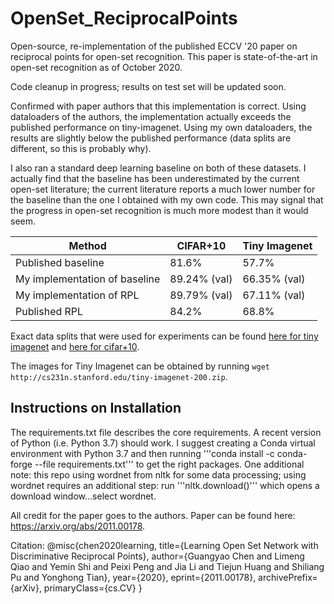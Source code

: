 # OpenSet_ReciprocalPoints
Open-source, re-implementation of the published ECCV '20 paper on reciprocal points for open-set recognition. This paper is state-of-the-art in open-set recognition as of October 2020.

Code cleanup in progress; results on test set will be updated soon.

Confirmed with paper authors that this implementation is correct. Using dataloaders of the authors, the implementation actually exceeds the published performance on tiny-imagenet. Using my own dataloaders, the results are slightly below the published performance (data splits are different, so this is probably why).

I also ran a standard deep learning baseline on both of these datasets. I actually find that the baseline has been underestimated by the current open-set literature; the current literature reports a much lower number for the baseline than the one I obtained with my own code. This may signal that the progress in open-set recognition is much more modest than it would seem.

| Method | CIFAR+10 | Tiny Imagenet |
| --- | --- | --- |
| Published baseline| 81.6% | 57.7% |
| My implementation of baseline| 89.24% (val) | 66.35% (val) |
| My implementation of RPL | 89.79% (val) | 67.11% (val) |
| Published RPL | 84.2% | 68.8% |

Exact data splits that were used for experiments can be found [here for tiny imagenet](https://drive.google.com/file/d/1Q_VINXM1Z7YAvNQit9TbvNt50BV-7rZR/view?usp=sharing) and [here for cifar+10](https://drive.google.com/file/d/1wtR6wXIAq9GtiBe3kbHYVm7oIlud_bc2/view?usp=sharing).

The images for Tiny Imagenet can be obtained by running ```wget http://cs231n.stanford.edu/tiny-imagenet-200.zip```.

## Instructions on Installation
The requirements.txt file describes the core requirements. A recent version of Python (i.e. Python 3.7) should work. I suggest creating a Conda virtual environment with Python 3.7 and then running '''conda install  -c conda-forge  --file requirements.txt''' to get the right packages. One additional note: this repo using wordnet from nltk for some data processing; using wordnet requires an additional step: run '''nltk.download()''' which opens a download window...select wordnet.

All credit for the paper goes to the authors. Paper can be found here: https://arxiv.org/abs/2011.00178.

Citation: @misc{chen2020learning,
      title={Learning Open Set Network with Discriminative Reciprocal Points}, 
      author={Guangyao Chen and Limeng Qiao and Yemin Shi and Peixi Peng and Jia Li and Tiejun Huang and Shiliang Pu and Yonghong Tian},
      year={2020},
      eprint={2011.00178},
      archivePrefix={arXiv},
      primaryClass={cs.CV}
}
